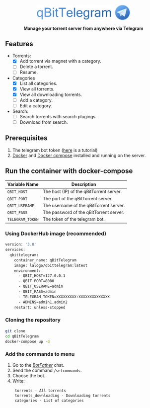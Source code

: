 <div align="center" >
<img src="./docs/logo-long.svg" align="center" width="60%"/>

</br>
</br>
<strong> Manage your torrent server from anywhere via Telegram </strong>
</div>


## Features
- Torrents:
   - [X] Add torrent via magnet with a category.
   - [ ] Delete a torrent.
   - [ ] Resume.
- Categories
   - [X] List all categories.
   - [X] View all torrents.
   - [X] View all downloading torrents.
   - [ ] Add a category.
   - [ ] Edit a category.
- Search:
   - [ ] Search torrents with search plugings.
   - [ ] Download from search.

## Prerequisites
1. The telegram bot token ([here](https://core.telegram.org/bots#how-do-i-create-a-bot) is a tutorial)
2. [Docker](https://www.docker.com/) and [Docker compose](https://docs.docker.com/compose/install/) installed and running on the server.
   
## Run the container with docker-compose

| Variable Name    | Description                              |
| ---------------- | ---------------------------------------- |
| `QBIT_HOST`      | The host (IP) of the qBitTorrent server. |
| `QBIT_PORT`      | The port of the qBitTorrent server.      |
| `QBIT_USERAME`   | The username of the qBitTorrent server.  |
| `QBIT_PASS`      | The password of the qBitTorrent server.  |
| `TELEGRAM_TOKEN` | The token of the telegram bot.           |

### Using DockerHub image (recommended)
```bash
version: '3.8'
services:
  qbittelegram:
    container_name: qBitTelegram
    image: lalogo/qbittelegram:latest 
    environment:
      - QBIT_HOST=127.0.0.1
      - QBIT_PORT=8080
      - QBIT_USERAME=admin
      - QBIT_PASS=admin
      - TELEGRAM_TOKEN=XXXXXXXXX:XXXXXXXXXXXXXX
      - ADMINS=admin1,admin2
    restart: unless-stopped
```

### Cloning the repository
```bash
git clone
cd qBitTelegram
docker-compose up -d
```



### Add the commands to menu
1. Go to the [_BotFather_](https://t.me/botfather) chat.
2. Send the command `/setcommands`.
3. Choose the bot.
4. Write:
   ```
    torrents - All torrents
    torrents_downloading - Downloading torrents 
    categories - List of categories
   ```

